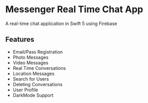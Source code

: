 # Messenger Real Time Chat App

A real-time chat application in Swift 5 using Firebase

## Features
- Email/Pass Registration
- Photo Messages
- Video Messages
- Real Time Conversations
- Location Messages
- Search for Users
- Deleting Conversations
- User Profile
- DarkMode Support

